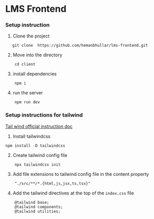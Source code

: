 # LMS Frontend

### Setup instruction

1. Clone the project

```
   git clone  https://github.com/hemanbhullar/lms-frontend.git

```

2. Move into the directory

```
    cd client
```

3. install dependencies
```
    npm i
```

4. run the server

```
    npm run dev
```

### Setup instructions for tailwind

[Tail wind official instruction doc](https://tailwindcss.com/docs/installation)

1. Install tailwindcss

```
npm install -D tailwindcss
```

2. Create tailwind config file

```
    npx tailwindcss init
```

3. Add file extensions to tailwind config file in the content property
```
    "./src/**/*.{html,js,jsx,ts,tsx}"
```

4. Add the tailwind directives at the top of the `index.css` file

```
    @tailwind base;
    @tailwind components;
    @tailwind utilities;
```